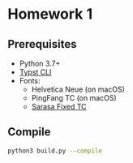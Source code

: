 # Homework 1

## Prerequisites

- Python 3.7+
- [Typst CLI](https://github.com/typst/typst)
- Fonts:
  - Helvetica Neue (on macOS)
  - PingFang TC (on macOS)
  - [Sarasa Fixed TC](https://github.com/be5invis/Sarasa-Gothic)

## Compile

```bash
python3 build.py --compile
```

